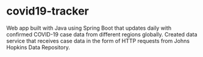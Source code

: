 # covid19-tracker

Web app built with Java using Spring Boot that updates daily with confirmed COVID-19 case data from different regions globally. Created data service that receives case data in the form of HTTP requests from Johns Hopkins Data Repository.
